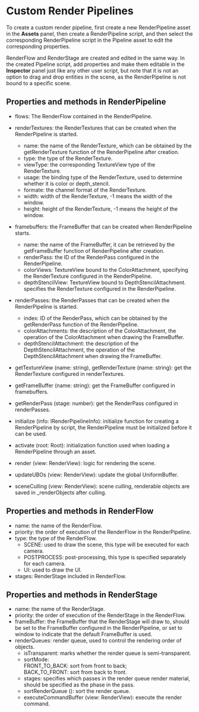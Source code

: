 # Custom Render Pipelines

To create a custom render pipeline, first create a new RenderPipeline asset in the **Assets** panel, then create a RenderPipeline script, and then select the corresponding RenderPipeline script in the Pipeline asset to edit the corresponding properties.

RenderFlow and RenderStage are created and edited in the same way. In the created Pipeline script, add properties and make them editable in the **Inspector** panel just like any other user script, but note that it is not an option to drag and drop entities in the scene, as the RenderPipeline is not bound to a specific scene.

## Properties and methods in RenderPipeline

- flows: The RenderFlow contained in the RenderPipeline.

- renderTextures: the RenderTextures that can be created when the RenderPipeline is started.

    - name: the name of the RenderTexture, which can be obtained by the getRenderTexture function of the RenderPipeline after creation.
    - type: the type of the RenderTexture.
    - viewType: the corresponding TextureView type of the RenderTexture.
    - usage: the binding type of the RenderTexture, used to determine whether it is color or depth_stencil.
    - formate: the channel format of the RenderTexture.
    - width: width of the RenderTexture, -1 means the width of the window.
    - height: height of the RenderTexture, -1 means the height of the window.

- framebuffers: the FrameBuffer that can be created when RenderPipeline starts.

    - name: the name of the FrameBuffer, it can be retrieved by the getFrameBuffer function of RenderPipeline after creation.
    - renderPass: the ID of the RenderPass configured in the RenderPipeline.
    - colorViews: TextureView bound to the ColorAttachment, specifying the RenderTexture configured in the RenderPipeline.
    - depthStencilView: TextureView bound to DepthStencilAttachment. specifies the RenderTexture configured in the RenderPipeline.
- renderPasses: the RenderPasses that can be created when the RenderPipeline is started.
    - index: ID of the RenderPass, which can be obtained by the getRenderPass function of the RenderPipeline.
    - colorAttachments: the description of the ColorAttachment, the operation of the ColorAttachment when drawing the FrameBuffer.
    - depthStencilAttachment: the description of the DepthStencilAttachment, the operation of the DepthStencilAttachment when drawing the FrameBuffer.

- getTextureView (name: string), getRenderTexture (name: string): get the RenderTexture configured in renderTextures.
- getFrameBuffer (name: string): get the FrameBuffer configured in framebuffers.
- getRenderPass (stage: number): get the RenderPass configured in renderPasses.
- initialize (info: IRenderPipelineInfo): initialize function for creating a RenderPipeline by script, the RenderPipeline must be initialized before it can be used.
- activate (root: Root): initialization function used when loading a RenderPipeline through an asset.
- render (view: RenderView): logic for rendering the scene.
- updateUBOs (view: RenderView): update the global UniformBuffer.
- sceneCulling (view: RenderView): scene culling, renderable objects are saved in _renderObjects after culling.

## Properties and methods in RenderFlow

- name: the name of the RenderFlow.
- priority: the order of execution of the RenderFlow in the RenderPipeline.
- type: the type of the RenderFlow.
    - SCENE: used to draw the scene, this type will be executed for each camera.
    - POSTPROCESS: post-processing, this type is specified separately for each camera.
    - UI: used to draw the UI.
- stages: RenderStage included in RenderFlow.

## Properties and methods in RenderStage

- name: the name of the RenderStage.
- priority: the order of execution of the RenderStage in the RenderFlow.
- frameBuffer: the FrameBuffer that the RenderStage will draw to, should be set to the FrameBuffer configured in the RenderPipeline, or set to window to indicate that the default FrameBuffer is used.
- renderQueues: render queue, used to control the rendering order of objects.
    - isTransparent: marks whether the render queue is semi-transparent.
    - sortMode: <br>FRONT_TO_BACK: sort from front to back; <br>BACK_TO_FRONT: sort from back to front.
    - stages: specifies which passes in the render queue render material, should be specified as the phase in the pass.
    - sortRenderQueue (): sort the render queue.
    - executeCommandBuffer (view: RenderView): execute the render command.
